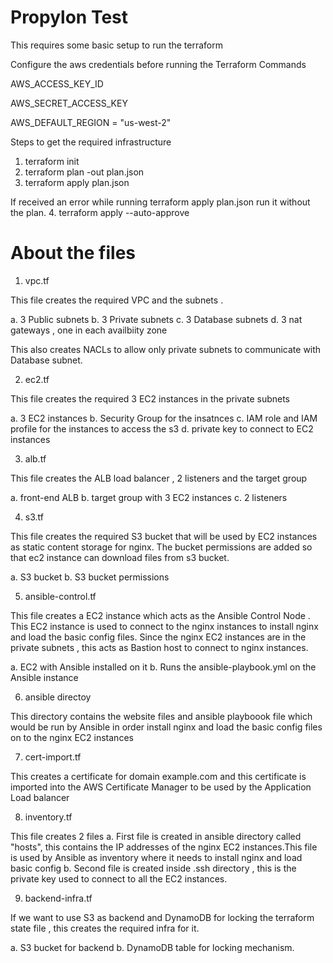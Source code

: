 # Propylon Test

This requires some basic setup to run the terraform 

Configure the aws credentials before running the Terraform Commands

AWS_ACCESS_KEY_ID  

AWS_SECRET_ACCESS_KEY  

AWS_DEFAULT_REGION = "us-west-2"  


Steps to get the required infrastructure 

1. terraform init
2. terraform plan -out plan.json
3. terraform apply plan.json

If received an error while running terraform apply plan.json run it without the plan.
4. terraform apply --auto-approve

# About the files
1. vpc.tf

This file creates the required VPC and the subnets .

  a. 3 Public subnets 
  b. 3 Private subnets 
  c. 3 Database subnets
  d. 3 nat gateways , one in each availbiity zone

This also creates NACLs to allow only private subnets to communicate with Database subnet.

2. ec2.tf

This file creates the required 3 EC2 instances in the private subnets

  a. 3 EC2 instances 
  b. Security Group for the insatnces 
  c. IAM role and IAM profile for the instances to access the s3 
  d. private key to connect to EC2 instances

3. alb.tf

This file creates the ALB load balancer , 2 listeners and the target group 

  a. front-end ALB
  b. target group with 3 EC2 instances 
  c. 2 listeners 

4. s3.tf

This file creates the required S3 bucket that will be used by EC2 instances as static content storage for nginx. The bucket permissions are added so that ec2 instance can download files from s3 bucket.

  a. S3 bucket 
  b. S3 bucket permissions

5. ansible-control.tf

This file creates a EC2 instance which acts as the Ansible Control Node . This EC2 instance is used to connect to the nginx instances to install nginx and load the basic config files. Since the nginx EC2 instances are in the private subnets , this acts as Bastion host to connect to nginx instances.
 
   a. EC2 with Ansible installed on it
   b. Runs the ansible-playbook.yml on the Ansible instance

6. ansible directoy 

This directory contains the website files and ansible playboook file which would be run by Ansible in order install nginx and load the basic config files on to the nginx EC2 instances

7. cert-import.tf 

This creates a certificate for domain example.com and this certificate is imported into the AWS Certificate Manager to be used by the Application Load balancer 

8. inventory.tf 

This file creates 2 files 
  a. First file is created in ansible directory called "hosts", this contains the IP addresses of the nginx EC2 
   instances.This file is used by Ansible as inventory where it needs to install nginx and load basic config
  b. Second file is created inside .ssh directory , this is the private key used to connect to all the EC2 instances.  

9. backend-infra.tf

If we want to use S3 as backend and DynamoDB for locking the terraform state file , this creates the required infra for it.

  a. S3 bucket for backend
  b. DynamoDB table for locking mechanism.
